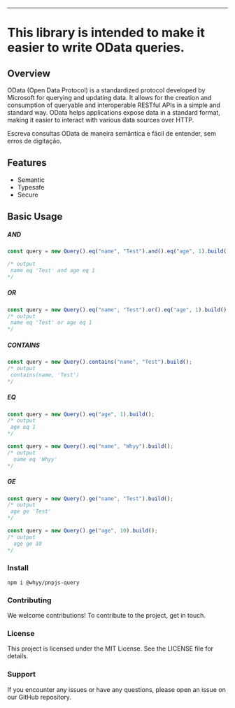 ---

# This library is intended to make it easier to write OData queries.

## Overview

<p>
OData (Open Data Protocol) is a standardized protocol developed by Microsoft for querying and updating data. It allows for the creation and consumption of queryable and interoperable RESTful APIs in a simple and standard way. OData helps applications expose data in a standard format, making it easier to interact with various data sources over HTTP.
</p>

<p>
  Escreva consultas OData de maneira semântica e fácil de entender, sem erros de digitação.
</p>

## Features

- Semantic
- Typesafe
- Secure

## Basic Usage

<h5>AND</h5>

```js
const query = new Query().eq("name", "Test").and().eq("age", 1).build();

/* output
 name eq 'Test' and age eq 1
*/
```

<h5>OR</h5>

```js
const query = new Query().eq("name", "Test").or().eq("age", 1).build();
/* output
 name eq 'Test' or age eq 1
*/
```

<h5>CONTAINS</h5>

```js
const query = new Query().contains("name", "Test").build();
/* output
 contains(name, 'Test')
*/
```

<h5>EQ</h5>

```js
const query = new Query().eq("age", 1).build();
/* output
 age eq 1
*/

const query = new Query().eq("name", "Whyy").build();
/* output
  name eq 'Whyy'
*/
```

<h5>GE</h5>

```js
const query = new Query().ge("name", "Test").build();
/* output
 age ge 'Test'
*/

const query = new Query().ge("age", 10).build();
/* output
  age ge 10
*/
```

### Install

```shell
npm i @whyy/pnpjs-query
```

### Contributing

We welcome contributions! To contribute to the project, get in touch.

### License

This project is licensed under the MIT License. See the LICENSE file for details.

### Support

If you encounter any issues or have any questions, please open an issue on our GitHub repository.
